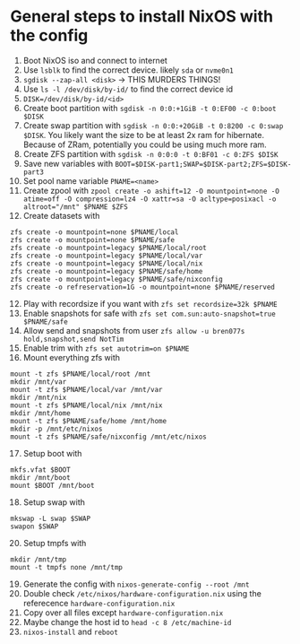 # General steps to install NixOS with the config

1) Boot NixOS iso and connect to internet
2) Use `lsblk` to find the correct device. likely `sda` or `nvme0n1`
3) `sgdisk --zap-all <disk>` -> THIS MURDERS THINGS!
4) Use `ls -l /dev/disk/by-id/` to find the correct device id
5) `DISK=/dev/disk/by-id/<id>`
6) Create boot partition with `sgdisk -n 0:0:+1GiB -t 0:EF00 -c 0:boot $DISK`
7) Create swap partition with `sgdisk -n 0:0:+20GiB -t 0:8200 -c 0:swap $DISK`. You likely want the size to be at least 2x ram for hibernate. Because of ZRam, potentially you could be using much more ram.
8) Create ZFS partition with `sgdisk -n 0:0:0 -t 0:BF01 -c 0:ZFS $DISK`
9) Save new variables with `BOOT=$DISK-part1;SWAP=$DISK-part2;ZFS=$DISK-part3`
10) Set pool name variable `PNAME=<name>`
11) Create zpool with `zpool create -o ashift=12 -O mountpoint=none -O atime=off -O compression=lz4 -O xattr=sa -O acltype=posixacl -o altroot="/mnt" $PNAME $ZFS`
12) Create datasets with
```
zfs create -o mountpoint=none $PNAME/local
zfs create -o mountpoint=none $PNAME/safe
zfs create -o mountpoint=legacy $PNAME/local/root
zfs create -o mountpoint=legacy $PNAME/local/var
zfs create -o mountpoint=legacy $PNAME/local/nix
zfs create -o mountpoint=legacy $PNAME/safe/home
zfs create -o mountpoint=legacy $PNAME/safe/nixconfig
zfs create -o refreservation=1G -o mountpoint=none $PNAME/reserved
```
12) Play with recordsize if you want with `zfs set recordsize=32k $PNAME`
13) Enable snapshots for safe with `zfs set com.sun:auto-snapshot=true $PNAME/safe`
14) Allow send and snapshots from user `zfs allow -u bren077s hold,snapshot,send NotTim`
15) Enable trim with `zfs set autotrim=on $PNAME`
16) Mount everything zfs with
```
mount -t zfs $PNAME/local/root /mnt
mkdir /mnt/var
mount -t zfs $PNAME/local/var /mnt/var
mkdir /mnt/nix
mount -t zfs $PNAME/local/nix /mnt/nix
mkdir /mnt/home
mount -t zfs $PNAME/safe/home /mnt/home
mkdir -p /mnt/etc/nixos
mount -t zfs $PNAME/safe/nixconfig /mnt/etc/nixos
```
17) Setup boot with
```
mkfs.vfat $BOOT
mkdir /mnt/boot
mount $BOOT /mnt/boot
```
18) Setup swap with
```
mkswap -L swap $SWAP
swapon $SWAP

```
20) Setup tmpfs with
```
mkdir /mnt/tmp
mount -t tmpfs none /mnt/tmp
```
19) Generate the config with `nixos-generate-config --root /mnt`
20) Double check `/etc/nixos/hardware-configuration.nix` using the referecence `hardware-configuration.nix`
21) Copy over all files except `hardware-configuration.nix`
22) Maybe change the host id to `head -c 8 /etc/machine-id`
23) `nixos-install` and `reboot`
